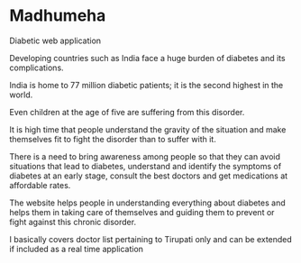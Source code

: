 # Madhumeha
Diabetic web application 

Developing countries such as India face a huge burden of diabetes and its complications.

India is home to 77 million diabetic patients; it is the second highest in the world.

Even children at the age of five are suffering from this disorder. 

It is high time that people understand the gravity of the situation and make themselves fit to fight the disorder than to suffer with it.

There is a need to bring awareness among people so that they can avoid situations that lead to diabetes, understand and identify the symptoms of diabetes at an early stage, consult the best doctors and get medications at affordable rates. 

The website helps people in understanding everything about diabetes and helps them in taking care of themselves and guiding them to prevent or fight against this chronic disorder. 

I basically covers doctor list pertaining to Tirupati only and can be extended if included as a real time application
